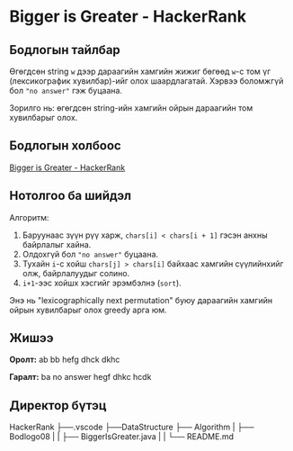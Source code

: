 # Bigger is Greater - HackerRank

## Бодлогын тайлбар

Өгөгдсөн string `w` дээр дараагийн хамгийн жижиг бөгөөд `w`-с том үг (лексикографик хувилбар)-ийг олох шаардлагатай. Хэрвээ боломжгүй бол `"no answer"` гэж буцаана.

Зорилго нь: өгөгдсөн string-ийн хамгийн ойрын дараагийн том хувилбарыг олох.


## Бодлогын холбоос

[Bigger is Greater - HackerRank](https://www.hackerrank.com/challenges/bigger-is-greater/problem?isFullScreen=true)


## Нотолгоо ба шийдэл

Алгоритм:
1. Баруунаас зүүн рүү харж, `chars[i] < chars[i + 1]` гэсэн анхны байрлалыг хайна.
2. Олдохгүй бол `"no answer"` буцаана.
3. Тухайн `i`-с хойш `chars[j] > chars[i]` байхаас хамгийн сүүлийнхийг олж, байрлалуудыг солино.
4. `i+1`-ээс хойшх хэсгийг эрэмбэлнэ (`sort`).

Энэ нь "lexicographically next permutation" буюу дараагийн хамгийн ойрын хувилбарыг олох greedy арга юм.


## Жишээ

**Оролт:**
ab
bb
hefg
dhck
dkhc


**Гаралт:**
ba
no answer
hegf
dhkc
hcdk

## Директор бүтэц
HackerRank
    ├──.vscode
    ├──DataStructure
    ├── Algorithm
    |   ├── Bodlogo08
    |   |   ├── BiggerIsGreater.java
    |   |   └── README.md
